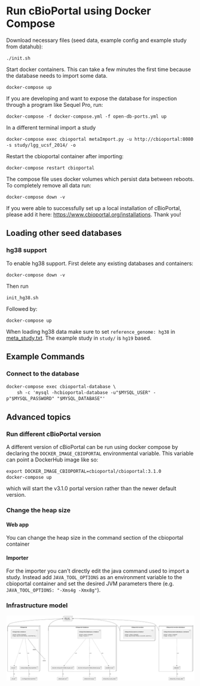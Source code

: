 # Run cBioPortal using Docker Compose
Download necessary files (seed data, example config and example study from
datahub):
```
./init.sh
```

Start docker containers. This can take a few minutes the first time because the
database needs to import some data.
```
docker-compose up
```
If you are developing and want to expose the database for inspection through a program like Sequel Pro, run:
```
docker-compose -f docker-compose.yml -f open-db-ports.yml up
```
In a different terminal import a study
```
docker-compose exec cbioportal metaImport.py -u http://cbioportal:8080 -s study/lgg_ucsf_2014/ -o
```

Restart the cbioportal container after importing:
```
docker-compose restart cbioportal
```

The compose file uses docker volumes which persist data between reboots. To completely remove all data run:

```
docker-compose down -v
```

If you were able to successfully set up a local installation of cBioPortal, please add it here: https://www.cbioportal.org/installations. Thank you!

## Loading other seed databases
### hg38 support
To enable hg38 support. First delete any existing databases and containers:
```
docker-compose down -v
```
Then run
```
init_hg38.sh
```
Followed by:
```
docker-compose up
```
When loading hg38 data make sure to set `reference_genome: hg38` in [meta_study.txt](https://docs.cbioportal.org/5.1-data-loading/data-loading/file-formats#meta-file-4). The example study in `study/` is `hg19` based. 

## Example Commands
### Connect to the database
```
docker-compose exec cbioportal-database \
    sh -c 'mysql -hcbioportal-database -u"$MYSQL_USER" -p"$MYSQL_PASSWORD" "$MYSQL_DATABASE"'
```

## Advanced topics
### Run different cBioPortal version

A different version of cBioPortal can be run using docker compose by declaring the `DOCKER_IMAGE_CBIOPORTAL`
environmental variable. This variable can point a DockerHub image like so:

```
export DOCKER_IMAGE_CBIOPORTAL=cbioportal/cbioportal:3.1.0
docker-compose up
```

which will start the v3.1.0 portal version rather than the newer default version.

### Change the heap size
#### Web app
You can change the heap size in the command section of the cbioportal container

#### Importer
For the importer you can't directly edit the java command used to import a study. Instead add `JAVA_TOOL_OPTIONS` as an environment variable to the cbioportal container and set the desired JVM parameters there (e.g. `JAVA_TOOL_OPTIONS: "-Xms4g -Xmx8g"`).


### Infrastructure model

![Infrastructure model](.infragenie/infrastructure_model.png)